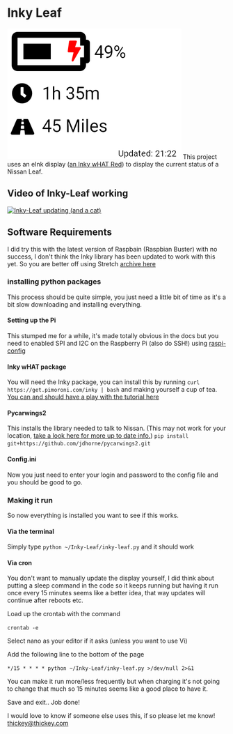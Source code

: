 # Inky Leaf
![Image of Inky-Leaf](https://github.com/thickey256/Inky-Leaf/blob/master/inky_leaf.png?raw=true)
This project uses an eInk display ([an Inky wHAT Red](https://shop.pimoroni.com/products/inky-what)) to display the current status of a Nissan Leaf.

## Video of Inky-Leaf working
[![Inky-Leaf updating (and a cat)](http://img.youtube.com/vi/oBnODEGz_D8/0.jpg)](http://www.youtube.com/watch?v=oBnODEGz_D8 "Inky-Leaf updating (and a cat)")

## Software Requirements
I did try this with the latest version of Raspbain (Raspbian Buster) with no success, I don't think the Inky library has been updated to work with this yet. So you are better off using Stretch [archive here](http://downloads.raspberrypi.org/raspbian/images/raspbian-2019-04-09/)

### installing python packages
This process should be quite simple, you just need a little bit of time as it's a bit slow downloading and installing everything.

#### Setting up the Pi
This stumped me for a while, it's made totally obvious in the docs but you need to enabled SPI and I2C on the Raspberry Pi (also do SSH!) using [raspi-config](https://www.raspberrypi.org/documentation/configuration/raspi-config.md)

#### Inky wHAT package
You will need the Inky package, you can install this by running
```curl https://get.pimoroni.com/inky | bash```
and making yourself a cup of tea.
[You can and should have a play with the tutorial here](https://learn.pimoroni.com/tutorial/sandyj/getting-started-with-inky-what)

#### Pycarwings2
This installs the library needed to talk to Nissan. (This may not work for your location, [take a look here for more up to date info.](https://github.com/jdhorne/pycarwings2/issues/35))
```pip install git+https://github.com/jdhorne/pycarwings2.git```

#### Config.ini
Now you just need to enter your login and password to the config file and you should be good to go.

### Making it run
So now everything is installed you want to see if this works.

#### Via the terminal
Simply type
```python ~/Inky-Leaf/inky-leaf.py```
and it should work

#### Via cron
You don't want to manually update the display yourself, I did think about putting a sleep command in the code so it keeps running but having it run once every 15 minutes seems like a better idea, that way updates will continue after reboots etc.

Load up the crontab with the command

```crontab -e```

Select nano as your editor if it asks (unless you want to use Vi)

Add the following line to the bottom of the page

```*/15 * * * * python ~/Inky-Leaf/inky-leaf.py >/dev/null 2>&1```

You can make it run more/less frequently but when charging it's not going to change that much so 15 minutes seems like a good place to have it.

Save and exit.. Job done!

I would love to know if someone else uses this, if so please let me know! thickey@thickey.com
